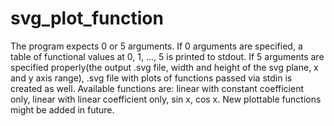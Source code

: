# svg_plot_function
The program expects 0 or 5 arguments. If 0 arguments are specified, a table of functional values at 0, 1, ..., 5 is printed to stdout. If 5 arguments are specified properly(the output .svg file, width and height of the svg plane, x and y axis range), .svg file with plots of functions passed via stdin is created as well. Available functions are: linear with constant coefficient only, linear with linear coefficient only, sin x, cos x. New plottable functions might be added in future.
